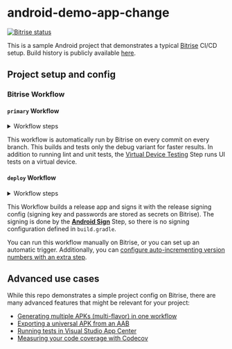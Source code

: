 # android-demo-app-change

[![Bitrise status](https://app.bitrise.io/app/126b7fcfb72b97b4/status.svg?token=h4grjIEASivj7z_plB9zGg&branch=main)](https://app.bitrise.io/app/126b7fcfb72b97b4)

This is a sample Android project that demonstrates a typical [Bitrise](https://bitrise.io) CI/CD setup. Build history is publicly available [here](https://app.bitrise.io/app/126b7fcfb72b97b4#/builds).

## Project setup and config

### Bitrise Workflow

#### `primary` Workflow

<details>
<summary>Workflow steps</summary>

![Primary workflow](docs/workflow-primary.png)
</details>

This workflow is automatically run by Bitrise on every commit on every branch. This builds and tests only the debug variant for faster results. In addition to running lint and unit tests, the [Virtual Device Testing](https://www.bitrise.io/integrations/steps/virtual-device-testing-for-android) Step runs UI tests on a virtual device.

#### `deploy` Workflow
<details>
<summary>Workflow steps</summary>

![Deploy workflow](docs/workflow-deploy.png)
</details>

This Workflow builds a release app and signs it with the release signing config (signing key and passwords are stored as secrets on Bitrise). The signing is done by the [**Android Sign**](https://www.bitrise.io/integrations/steps/sign-apk) Step, so there is no signing configuration defined in `build.gradle`.

You can run this workflow manually on Bitrise, or you can set up an automatic trigger. Additionally, you can [configure auto-incrementing version numbers with an extra step](https://devcenter.bitrise.io/builds/build-numbering-and-app-versioning/).

## Advanced use cases

While this repo demonstrates a simple project config on Bitrise, there are many advanced features that might be relevant for your project:

- [Generating multiple APKs (multi-flavor) in one workflow](https://devcenter.bitrise.io/deploy/android-deploy/generate-and-deploy-multiple-flavor-apks-in-a-single-workflow/)
- [Exporting a universal APK from an AAB](https://devcenter.bitrise.io/deploy/android-deploy/exporting-a-universal-apk-from-an-aab/)
- [Running tests in Visual Studio App Center](https://devcenter.bitrise.io/testing/run-your-tests-in-the-app-center/)
- [Measuring your code coverage with Codecov](https://devcenter.bitrise.io/testing/measuring-your-code-coverage-with-codecov/)
